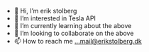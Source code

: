- 👋 Hi, I’m erik stolberg
- 👀 I’m interested in Tesla API
- 🌱 I’m currently learning about the above
- 💞️ I’m looking to collaborate on the above
- 📫 How to reach me ...mail@erikstolberg.dk

<!---
erikstolberg/erikstolberg is a ✨ special ✨ repository because its `README.md` (this file) appears on your GitHub profile.
You can click the Preview link to take a look at your changes.
--->
